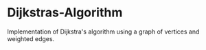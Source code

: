 # Dijkstras-Algorithm
Implementation of Dijkstra's algorithm using a graph of vertices and weighted edges.
